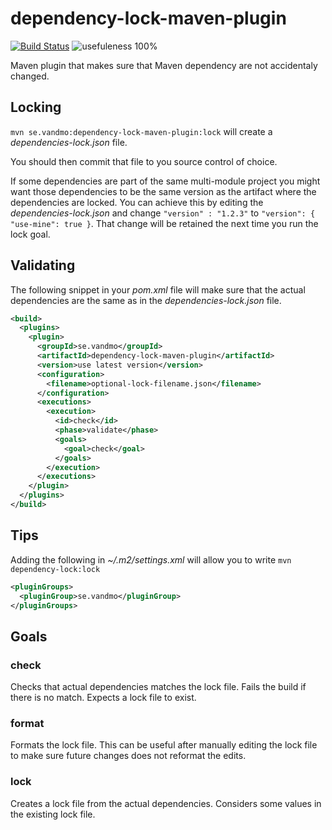 # dependency-lock-maven-plugin

[![Build Status](https://travis-ci.com/vandmo/dependency-lock-maven-plugin.svg?branch=master)](https://travis-ci.com/vandmo/dependency-lock-maven-plugin)
![usefuleness 100%](https://img.shields.io/badge/usefulness-100%25-success.svg)

Maven plugin that makes sure that Maven dependency are not accidentaly changed.

Locking
-------
`mvn se.vandmo:dependency-lock-maven-plugin:lock`
will create a _dependencies-lock.json_ file.

You should then commit that file to you source control of choice.

If some dependencies are part of the same multi-module project you might want those dependencies to be the same version as the artifact where the dependencies are locked.
You can achieve this by editing the _dependencies-lock.json_ and change `"version" : "1.2.3"` to `"version": { "use-mine": true }`.
That change will be retained the next time you run the lock goal.

Validating
----------
The following snippet in your _pom.xml_ file will make sure that the actual
dependencies are the same as in the _dependencies-lock.json_ file.

```xml
<build>
  <plugins>
    <plugin>
      <groupId>se.vandmo</groupId>
      <artifactId>dependency-lock-maven-plugin</artifactId>
      <version>use latest version</version>
      <configuration>
        <filename>optional-lock-filename.json</filename>
      </configuration>
      <executions>
        <execution>
          <id>check</id>
          <phase>validate</phase>
          <goals>
            <goal>check</goal>
          </goals>
        </execution>
      </executions>
    </plugin>
  </plugins>
</build>
```

Tips
----
Adding the following in _~/.m2/settings.xml_ will allow you to write `mvn dependency-lock:lock`

```xml
<pluginGroups>
  <pluginGroup>se.vandmo</pluginGroup>
</pluginGroups>
```

Goals
-----
### check
Checks that actual dependencies matches the lock file. Fails the build if there
is no match.
Expects a lock file to exist.

### format
Formats the lock file.
This can be useful after manually editing the lock file to make sure future
changes does not reformat the edits.

### lock
Creates a lock file from the actual dependencies.
Considers some values in the existing lock file.
